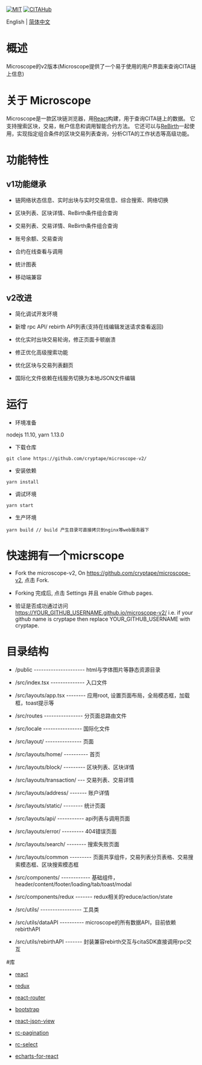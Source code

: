 [![MIT](https://img.shields.io/badge/License-MIT-green.svg)](https://github.com/cryptape/microscope-v2)
[![CITAHub](https://img.shields.io/badge/made%20for-CITAHub-blue.svg)](https://www.citahub.com/)

English | [简体中文](./README-CN.md)

# 概述

  Microscope的v2版本(Microscope提供了一个易于使用的用户界面来查询CITA链上信息)


# 关于 Microscope

  Microscope是一款区块链浏览器，用[React](https://reactjs.org/)构建，用于查询CITA链上的数据。 它支持搜索区块，交易，帐户信息和调用智能合约方法。 它还可以与[ReBirth](https://github.com/cryptape/re-birth)一起使用，实现指定组合条件的区块交易列表查询，分析CITA的工作状态等高级功能。


# 功能特性

## v1功能继承

* 链网络状态信息、实时出块与实时交易信息、综合搜索、网络切换

* 区块列表、区块详情、ReBirth条件组合查询

* 交易列表、交易详情、ReBirth条件组合查询

* 账号余额、交易查询

* 合约在线查看与调用

* 统计图表

* 移动端兼容

## v2改进

* 简化调试开发环境

* 新增 rpc API/ rebirth API列表(支持在线编辑发送请求查看返回)

* 优化实时出块交易轮询，修正页面卡顿崩溃

* 修正优化高级搜索功能

* 优化区块与交易列表翻页

* 国际化文件依赖在线服务切换为本地JSON文件编辑


# 运行
  
  * 环境准备

  nodejs 11.10, yarn 1.13.0

  *  下载仓库

  ```
  git clone https://github.com/cryptape/microscope-v2/
  ```

  *  安装依赖

  ```
  yarn install
  ```

  *  调试环境

  ```
  yarn start
  ```

  *  生产环境

  ```
  yarn build // build 产生目录可直接拷贝到nginx等web服务器下
  ```


# 快速拥有一个micrscope

  * Fork the microscope-v2, On https://github.com/cryptape/microscope-v2, 点击 Fork.

  * Forking 完成后, 点击 Settings 并且 enable Github pages.

  * 验证是否成功通过访问 https://YOUR_GITHUB_USERNAME.github.io/microscope-v2/ i.e. if your github name is cryptape then replace YOUR_GITHUB_USERNAME with cryptape.


# 目录结构


*  /public --------------------- html与字体图片等静态资源目录

*  /src/index.tsx -------------- 入口文件

*  /src/layouts/app.tsx -------- 应用root, 设置页面布局，全局模态框，加载框，toast提示等

*  /src/routes  ---------------- 分页面总路由文件

*  /src/locale  ---------------- 国际化文件

*  /src/layout/  --------------- 页面

*  /src/layouts/home/ ---------- 首页

*  /src/layouts/block/ --------- 区块列表、区块详情

*  /src/layouts/transaction/ --- 交易列表、交易详情

*  /src/layouts/address/ ------- 账户详情

*  /src/layouts/static/ -------- 统计页面

*  /src/layouts/api/ ----------- api列表与调用页面

*  /src/layouts/error/ --------- 404错误页面

*  /src/layouts/search/ -------- 搜索失败页面

*  /src/layouts/common --------- 页面共享组件，交易列表分页表格、交易搜索模态框、区块搜索模态框
 
*  /src/components/ ------------ 基础组件，header/content/footer/loading/tab/toast/modal

*  /src/components/redux ------- redux相关的reduce/action/state

*  /src/utils/ ----------------- 工具类

*  /src/utils/dataAPI ---------- microscope的所有数据API，目前依赖rebirthAPI

*  /src/utils/rebirthAPI ------- 封装兼容rebirth交互与citaSDK直接调用rpc交互

#库

* [react](https://reactjs.org/)

* [redux](https://github.com/reduxjs/redux)

* [react-router](https://github.com/ReactTraining/react-router)

* [bootstrap](https://github.com/twbs/bootstrap)

* [react-json-view](https://github.com/mac-s-g/react-json-view)

* [rc-pagination](https://github.com/react-component/pagination)

* [rc-select](https://github.com/react-component/select)

* [echarts-for-react](https://github.com/hustcc/echarts-for-react)

